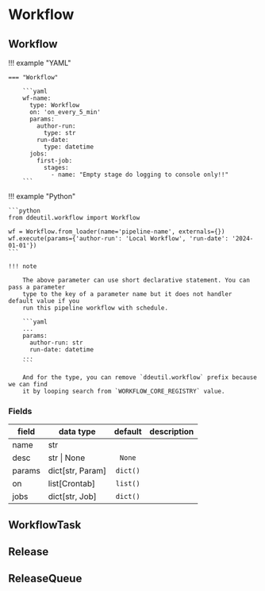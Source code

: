 # Workflow

## Workflow

!!! example "YAML"

    === "Workflow"

        ```yaml
        wf-name:
          type: Workflow
          on: 'on_every_5_min'
          params:
            author-run:
              type: str
            run-date:
              type: datetime
          jobs:
            first-job:
              stages:
                - name: "Empty stage do logging to console only!!"
        ```

!!! example "Python"

    ```python
    from ddeutil.workflow import Workflow

    wf = Workflow.from_loader(name='pipeline-name', externals={})
    wf.execute(params={'author-run': 'Local Workflow', 'run-date': '2024-01-01'})
    ```

    !!! note

        The above parameter can use short declarative statement. You can pass a parameter
        type to the key of a parameter name but it does not handler default value if you
        run this pipeline workflow with schedule.

        ```yaml
        ...
        params:
          author-run: str
          run-date: datetime
        ...
        ```

        And for the type, you can remove `ddeutil.workflow` prefix because we can find
        it by looping search from `WORKFLOW_CORE_REGISTRY` value.

### Fields

| field    | data type        | default  | description |
|----------|------------------|:--------:|-------------|
| name     | str              |          |             |
| desc     | str \| None      |  `None`  |             |
| params   | dict[str, Param] | `dict()` |             |
| on       | list[Crontab]         | `list()` |             |
| jobs     | dict[str, Job]   | `dict()` |             |

## WorkflowTask

## Release

## ReleaseQueue
